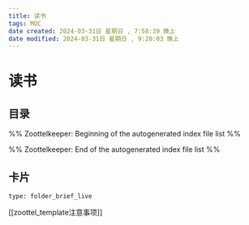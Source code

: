 ```yaml
---
title: 读书
tags: MOC
date created: 2024-03-31日 星期日 , 7:58:39 晚上
date modified: 2024-03-31日 星期日 , 9:20:03 晚上
---
```

# 读书

## 目录



%% Zoottelkeeper: Beginning of the autogenerated index file list  %%

%% Zoottelkeeper: End of the autogenerated index file list  %%






## 卡片

```ccard
type: folder_brief_live
```




















[[zoottel_template注意事项]]